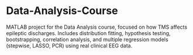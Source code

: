 # Data-Analysis-Course
MATLAB project for the Data Analysis course, focused on how TMS affects epileptic discharges. Includes distribution fitting, hypothesis testing, bootstrapping, correlation analysis, and multiple regression models (stepwise, LASSO, PCR) using real clinical EEG data.
